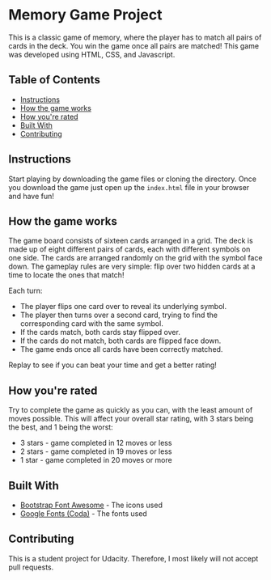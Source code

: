 # Memory Game Project

This is a classic game of memory, where the player has to match all pairs of cards in the deck. You win the game once all pairs are matched!
This game was developed using HTML, CSS, and Javascript.

## Table of Contents

* [Instructions](#instructions)
* [How the game works](#howthegameworks)
* [How you're rated](#howyourrated)
* [Built With](#built-with)
* [Contributing](#contributing)

## Instructions

Start playing by downloading the game files or cloning the directory. Once you download the game just open up the `index.html` file in your browser and have fun!

## How the game works

The game board consists of sixteen cards arranged in a grid. The deck is made up of eight different pairs of cards, each with different symbols on one side. The cards are arranged randomly on the grid with the symbol face down. The gameplay rules are very simple: flip over two hidden cards at a time to locate the ones that match!

Each turn:

* The player flips one card over to reveal its underlying symbol.
* The player then turns over a second card, trying to find the corresponding card with the same symbol.
* If the cards match, both cards stay flipped over.
* If the cards do not match, both cards are flipped face down.
* The game ends once all cards have been correctly matched.

Replay to see if you can beat your time and get a better rating!

## How you're rated

Try to complete the game as quickly as you can, with the least amount of moves possible. This will affect your overall star rating, with 3 stars being the best, and 1 being the worst:

* 3 stars - game completed in 12 moves or less
* 2 stars - game completed in 19 moves or less
* 1 star - game completed in 20 moves or more

## Built With
* [Bootstrap Font Awesome](https://fontawesome.com/) - The icons used
* [Google Fonts (Coda)](https://fonts.google.com/specimen/Coda) - The fonts used

## Contributing

This is a student project for Udacity. Therefore, I most likely will not accept pull requests.
